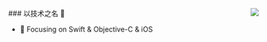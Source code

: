 <img align="right" src="https://github-readme-stats.vercel.app/api?username=iamlay&show_icons=true&icon_color=CE1D2D&text_color=718096&bg_color=ffffff&hide_title=true" />
### 以技术之名 👋



- :orange_book: Focusing on Swift & Objective-C & iOS

